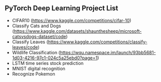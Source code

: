 ## PyTorch Deep Learning Project List
- CIFAR10 (https://www.kaggle.com/competitions/cifar-10)
- Classify Cats and Dogs (https://www.kaggle.com/datasets/shaunthesheep/microsoft-catsvsdogs-dataset/code)
- Classify Leaves (https://www.kaggle.com/competitions/classify-leaves/code)
- Wildlife Classification (https://wqu.namespace.im/launch/93bb5681-1d03-4216-97c1-024c5a25ebd0?page=1)
- LSTM time series stock prediction
- MNIST digital recognition
- Recognize Pokemon
